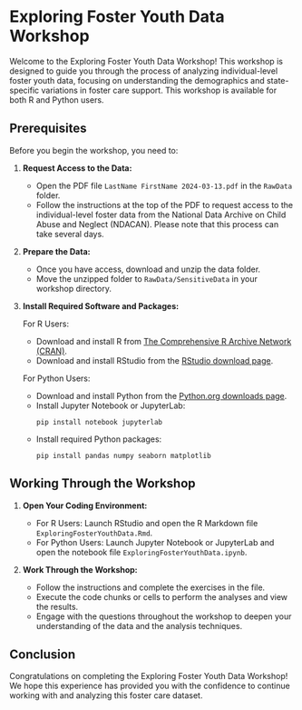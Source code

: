 # Exploring Foster Youth Data Workshop

Welcome to the Exploring Foster Youth Data Workshop! This workshop is designed to guide you through the process of analyzing individual-level foster youth data, focusing on understanding the demographics and state-specific variations in foster care support. This workshop is available for both R and Python users.

## Prerequisites

Before you begin the workshop, you need to:

1. **Request Access to the Data:**
   - Open the PDF file `LastName FirstName 2024-03-13.pdf` in the `RawData` folder.
   - Follow the instructions at the top of the PDF to request access to the individual-level foster data from the National Data Archive on Child Abuse and Neglect (NDACAN). Please note that this process can take several days.

2. **Prepare the Data:**
   - Once you have access, download and unzip the data folder.
   - Move the unzipped folder to `RawData/SensitiveData` in your workshop directory.

3. **Install Required Software and Packages:**

   For R Users:
   - Download and install R from [The Comprehensive R Archive Network (CRAN)](https://cran.r-project.org/).
   - Download and install RStudio from the [RStudio download page](https://www.rstudio.com/products/rstudio/download/).

   For Python Users:
   - Download and install Python from the [Python.org downloads page](https://www.python.org/downloads/).
   - Install Jupyter Notebook or JupyterLab:
     ```
     pip install notebook jupyterlab
     ```
   - Install required Python packages:
     ```
     pip install pandas numpy seaborn matplotlib
     ```

## Working Through the Workshop

1. **Open Your Coding Environment:**
   - For R Users: Launch RStudio and open the R Markdown file `ExploringFosterYouthData.Rmd`.
   - For Python Users: Launch Jupyter Notebook or JupyterLab and open the notebook file `ExploringFosterYouthData.ipynb`.

2. **Work Through the Workshop:**
   - Follow the instructions and complete the exercises in the file.
   - Execute the code chunks or cells to perform the analyses and view the results.
   - Engage with the questions throughout the workshop to deepen your understanding of the data and the analysis techniques.

## Conclusion

Congratulations on completing the Exploring Foster Youth Data Workshop! We hope this experience has provided you with the confidence to continue working with and analyzing this foster care dataset.
